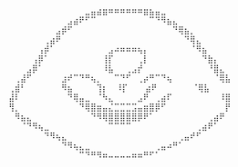 ⠀⠀⠀⠀⠀⠀⠀⠀⠀⠀⠀⠀⠀⣀⣤⣴⣶⠶⠶⠶⠶⠶⠶⣶⣦⣤⣀⠀⠀⠀⠀⠀⠀⠀⠀⠀⠀⠀⠀
⠀⠀⠀⠀⠀⠀⠀⠀⠀⠀⣠⣴⠟⠋⠉⠀⠀⠀⠀⠀⠀⠀⠀⠀⠉⠙⠻⣦⣄⠀⠀⠀⠀⠀⠀⠀⠀⠀
⠀⠀⠀⠀⠀⠀⠀⠀⣠⡾⠋⠀⠀⠀⠀⠀⠀⠀⠀⠀⠀⠀⠀⠀⠀⠀⠀⠀⠙⢿⣦⡀⠀⠀⠀⠀⠀⠀
⠀⠀⠀⠀⠀⠀⢀⣴⠟⠀⠀⠀⠀⠀⠀⠀⠀⠀⠀⠀⠀⠀⠀⠀⠀⠀⠀⠀⠀⠀⠙⢿⣄⠀⠀⠀⠀⠀
⠀⠀⠀⠀⠀⢠⡾⠁⠀⠀⠀⠀⠀⠀⠀⠀⠀⣠⠴⠶⠶⠶⢦⡄⠀⠀⠀⠀⠀⠀⠀⠈⠻⣦⠀⠀⠀⠀
⠀⠀⠀⠀⢠⡿⠁⠀⠀⠀⠀⠀⠀⠀⠀⠀⢸⡏⠀⠀⠀⠀⢀⡇⠀⠀⠀⠀⠀⠀⠀⠀⠀⠙⣷⡄⠀⠀
⠀⠀⠀⣠⡿⠁⠀⠀⠀⠀⠀⠀⠀⠀⠀⠀⠸⣧⠀⠀⢀⣠⡞⠀⠀⠀⠀⠀⠀⠀⠀⠀⠀⠀⠘⣿⣄⠀
⠀⢀⣼⠋⠀⠀⠀⠀⠀⣰⠞⠉⠙⠛⢦⡀⠀⠀⠉⠙⠋⠀⢀⡴⠛⠉⠙⢦⠀⠀⠀⠀⠀⠀⠀⠈⢿⣧
⢀⣾⠃⠀⠀⠀⠀⠀⠀⠻⣦⠀⠀⠀⠀⢹⡆⠀     ⠸⡏⠀⠀⠀⣴⠟⠀⠀⠀⠀⠀⠀⠈⢿⣧
⣼⠇⠀⠀⠀⠀⠀⠀⠀⠀⠙⢿⣤⣀⠀⠈⠳⣄⠀⠀⠀⠀⣠⠟⠀⢀⣴⠏⠀⠀⠀⠀⠀⠀⠀⠀⠸⣿
⢻⡀⠀⠀⠀⠀⠀⠀⠀⠀⠀⠀⠙⢿⣿⣶⣤⣌⣉⣉⣉⣩⣤⣶⣿⡿⠋⠀⠀⠀⠀⠀⠀⠀⠀⠀⠀⡟
⠀⠻⣦⣄⠀⠀⠀⠀⠀⠀⠀⠀⠀⠀⠙⠻⢿⣿⣿⣿⣿⣿⡿⠟⠁⠀⠀⠀⠀⠀⠀⠀⠀⠀⢀⣴⠟⠀
⠀⠀⠈⠙⠻⢦⣀⠀⠀⠀⠀⠀⠀⠀⠀⠀⠀⠉⠉⠉⠉⠀⠀⠀⠀⠀⠀⠀⠀⠀⠀⠀⢀⣴⠟⠁⠀⠀
⠀⠀⠀⠀⠀⠀⠙⠻⢦⣄⠀⠀⠀⠀⠀⠀⠀⠀⠀⠀⠀⠀⠀⠀⠀⠀⠀⠀⠀⢀⣤⠞⠋⠀⠀⠀⠀⠀
⠀⠀⠀⠀⠀⠀⠀⠀⠀⠙⠻⢦⣄⣀⠀⠀⠀⠀⠀⠀⠀⠀⠀⠀⠀⢀⣤⠴⠛⠁⠀⠀⠀⠀⠀⠀⠀⠀
⠀⠀⠀⠀⠀⠀⠀⠀⠀⠀⠀⠀⠉⠙⠛⠻⠶⠤⠤⠤⠤⠶⠶⠛⠋⠁⠀⠀⠀⠀⠀⠀⠀⠀⠀⠀⠀⠀

